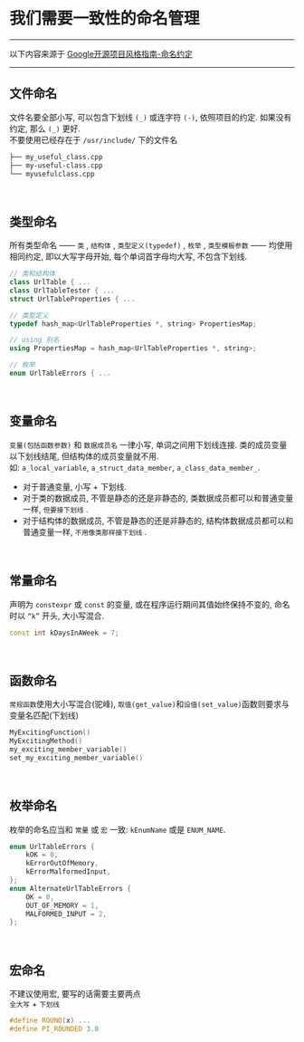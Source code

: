# 我们需要一致性的命名管理  

---

以下内容来源于 [Google开源项目风格指南-命名约定](https://zh-google-styleguide.readthedocs.io/en/latest/google-cpp-styleguide/naming/#section-2)

---

## 文件命名
文件名要全部小写, 可以包含下划线 `(_)` 或连字符 `(-)`, 依照项目的约定. 如果没有约定, 那么 `(_)` 更好.  
不要使用已经存在于 `/usr/include/` 下的文件名  
```bash
├── my_useful_class.cpp
├── my-useful-class.cpp
└── myusefulclass.cpp
```

<br>

## 类型命名
所有类型命名 ——  `类` , `结构体` , `类型定义(typedef)` , `枚举` , `类型模板参数`  —— 均使用相同约定, 即以大写字母开始, 每个单词首字母均大写, 不包含下划线.  
```C++
// 类和结构体
class UrlTable { ...
class UrlTableTester { ...
struct UrlTableProperties { ...

// 类型定义
typedef hash_map<UrlTableProperties *, string> PropertiesMap;

// using 别名
using PropertiesMap = hash_map<UrlTableProperties *, string>;

// 枚举
enum UrlTableErrors { ...
```

<br>


## 变量命名
`变量(包括函数参数)` 和 `数据成员名` 一律小写, 单词之间用下划线连接. 类的成员变量以下划线结尾, 但结构体的成员变量就不用.  
如: `a_local_variable`, `a_struct_data_member`, `a_class_data_member_`.  
- 对于普通变量, 小写 + 下划线.  
- 对于类的数据成员, 不管是静态的还是非静态的, 类数据成员都可以和普通变量一样, `但要接下划线` .  
- 对于结构体的数据成员, 不管是静态的还是非静态的, 结构体数据成员都可以和普通变量一样, `不用像类那样接下划线` .  

<br>

## 常量命名
声明为 `constexpr` 或 `const` 的变量, 或在程序运行期间其值始终保持不变的, 命名时以 `“k”` 开头, 大小写混合.  
```C++
const int kDaysInAWeek = 7;
```

<br>

## 函数命名
`常规函数`使用大小写混合(驼峰), `取值(get_value)`和`设值(set_value)`函数则要求与变量名匹配(下划线)  
```C++
MyExcitingFunction()
MyExcitingMethod()
my_exciting_member_variable() 
set_my_exciting_member_variable()
```

<br>

## 枚举命名
枚举的命名应当和 `常量` 或 `宏` 一致: `kEnumName` 或是 `ENUM_NAME`.
```C++
enum UrlTableErrors {
    kOK = 0,
    kErrorOutOfMemory,
    kErrorMalformedInput,
};
enum AlternateUrlTableErrors {
    OK = 0,
    OUT_OF_MEMORY = 1,
    MALFORMED_INPUT = 2,
};
```

<br>

## 宏命名
不建议使用宏, 要写的话需要主要两点  
`全大写` + `下划线`
```C++
#define ROUND(x) ...
#define PI_ROUNDED 3.0
```